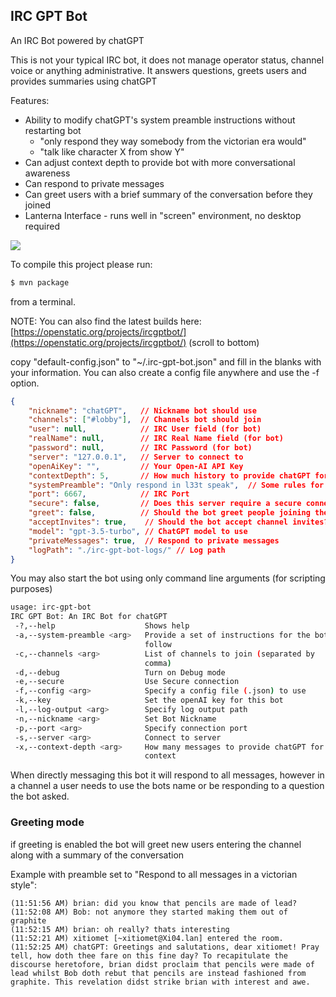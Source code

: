 ## IRC GPT Bot

An IRC Bot powered by chatGPT

This is not your typical IRC bot, it does not manage operator status, channel voice or anything administrative. It answers questions, greets users and provides summaries using chatGPT

Features:
 * Ability to modify chatGPT's system preamble instructions without restarting bot
    * "only respond they way somebody from the victorian era would"
    * "talk like character X from show Y"
 * Can adjust context depth to provide bot with more conversational awareness
 * Can respond to private messages
 * Can greet users with a brief summary of the conversation before they joined
 * Lanterna Interface - runs well in "screen" environment, no desktop required

![](https://openstatic.org/projects/ircgptbot/irc-gpt-bot-ss.png)

To compile this project please run:
```bash
$ mvn package
```
from a terminal.

NOTE: You can also find the latest builds here: [https://openstatic.org/projects/ircgptbot/](https://openstatic.org/projects/ircgptbot/) (scroll to bottom)

copy "default-config.json" to "~/.irc-gpt-bot.json" and fill in the blanks with your information. You can also create a config file anywhere and use the -f option.

```json
{
    "nickname": "chatGPT",   // Nickname bot should use
    "channels": ["#lobby"],  // Channels bot should join
    "user": null,            // IRC User field (for bot)
    "realName": null,        // IRC Real Name field (for bot)
    "password": null,        // IRC Password (for bot)
    "server": "127.0.0.1",   // Server to connect to
    "openAiKey": "",         // Your Open-AI API Key
    "contextDepth": 5,       // How much history to provide chatGPT for context
    "systemPreamble": "Only respond in l33t speak",  // Some rules for chatGPT to follow
    "port": 6667,            // IRC Port
    "secure": false,         // Does this server require a secure connection
    "greet": false,          // Should the bot greet people joining the channel?
    "acceptInvites": true,    // Should the bot accept channel invites?
    "model": "gpt-3.5-turbo", // ChatGPT model to use
    "privateMessages": true,  // Respond to private messages
    "logPath": "./irc-gpt-bot-logs/" // Log path
}
```

You may also start the bot using only command line arguments (for scripting purposes)
```bash
usage: irc-gpt-bot
IRC GPT Bot: An IRC Bot for chatGPT
 -?,--help                    Shows help
 -a,--system-preamble <arg>   Provide a set of instructions for the bot to
                              follow
 -c,--channels <arg>          List of channels to join (separated by
                              comma)
 -d,--debug                   Turn on Debug mode
 -e,--secure                  Use Secure connection
 -f,--config <arg>            Specify a config file (.json) to use
 -k,--key                     Set the openAI key for this bot
 -l,--log-output <arg>        Specify log output path
 -n,--nickname <arg>          Set Bot Nickname
 -p,--port <arg>              Specify connection port
 -s,--server <arg>            Connect to server
 -x,--context-depth <arg>     How many messages to provide chatGPT for
                              context
```

When directly messaging this bot it will respond to all messages, however in a channel a user needs to use the bots name or be responding to a question the bot asked.

### Greeting mode
if greeting is enabled the bot will greet new users entering the channel along with a summary of the conversation

Example with preamble set to "Respond to all messages in a victorian style":

    (11:51:56 AM) brian: did you know that pencils are made of lead?
    (11:52:08 AM) Bob: not anymore they started making them out of graphite
    (11:52:15 AM) brian: oh really? thats interesting
    (11:52:21 AM) xitiomet [~xitiomet@Xi04.lan] entered the room.
    (11:52:25 AM) chatGPT: Greetings and salutations, dear xitiomet! Pray tell, how doth thee fare on this fine day? To recapitulate the discourse heretofore, brian didst proclaim that pencils were made of lead whilst Bob doth rebut that pencils are instead fashioned from graphite. This revelation didst strike brian with interest and awe.
